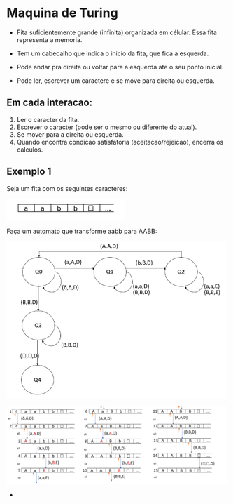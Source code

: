 # Maquina de Turing

- Fita suficientemente grande (infinita) organizada em célular.
Essa fita representa a memoria.

- Tem um cabecalho que indica o inicio da fita, que fica a esquerda.

- Pode andar pra direita ou voltar para a esquerda ate o seu ponto inicial.

- Pode ler, escrever um caractere e se move para direita ou esquerda.

## Em cada interacao:
1. Ler o caracter da fita.
2. Escrever o caracter (pode ser o mesmo ou diferente do atual).
3. Se mover para a direita ou esquerda.
4. Quando encontra condicao satisfatoria (aceitacao/rejeicao), encerra os calculos.


## Exemplo 1

Seja um fita com os seguintes caracteres:

![img_1.png](img_1.png)

Faça um automato que transforme aabb para AABB:

![img.png](img.png)

![img_2.png](img_2.png)
 
-
